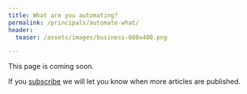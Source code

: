 ```yaml
---
title: What are you automating?
permalink: /principals/automate-what/
header:
  teaser: /assets/images/business-600x400.png

---
```

This page is coming soon.

If you [subscribe](/subscribe/) we will let you know when more articles are published.
